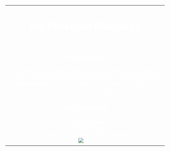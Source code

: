 <!DOCTYPE html>
<html lang="en">
<head>
    <meta charset="UTF-8">
    <meta name="viewport" content="width=device-width, initial-scale=1.0">
    <title>Personal Webpage</title>
</head>
<style>
body {
    background-image: url('https://media.tenor.com/GO9W_uTMvA0AAAAM/anime-clouds.gif');
    background-repeat: no-repeat;
    background-size: cover;
    color: white; 
  }
</style>
    <table width="100%" height="100%">
        <tr>
            <td align="center" valign="middle">
                <header>
                    <h1>My Personal Webpage</h1>
                </header>
                <main>
                    <section class="bio">
                        <h2>About Me</h2>
                        <p>Hey there! I’m Sumanth, a first-year student from CSE branch. I have a strong interest in learning new things, including this web development course. I’m excited to continue exploring and expanding my knowledge</p>
                    </section>
                    <section class="hobbies">
                        <h2>My Hobbies</h2>
                        <ul></ul>
                            <li>Coding in general</li>
                            <li>Sketching</li>
                            <li>Playing badminton and volleyball</li>
                        </ul>
                    </section>
                    <section class="image">
                        <img src="https://media.tenor.com/lUU2wbgHrioAAAAM/konata-luckystar.gif" alt="GIF">
                    </section>
                </main>
            </td>
        </tr>
    </table>
</body>
</html>
